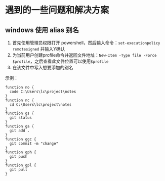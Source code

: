 # 遇到的一些问题和解决方案
## windows 使用 alias 别名
1. 首先使用管理员权限打开 powershell，然后输入命令：`set-executionpolicy remotesigned` 并输入Y确认
2. 为当前用户创建profile命令并返回文件地址：`New-Item -Type file -Force $profile`，之后查看此文件位置可以使用`$profile`
3. 在该文件中写入想要添加的别名

示例：
```
function no {
  code C:\Users\lc\project\notes
}
function nc {
  cd C:\Users\lc\project\notes
}
function gs {
  git status
}
function ga {
  git add .
}
function ggc {
  git commit -m "change"
}
function gph {
  git push
}
function gpl {
  git pull
}
```